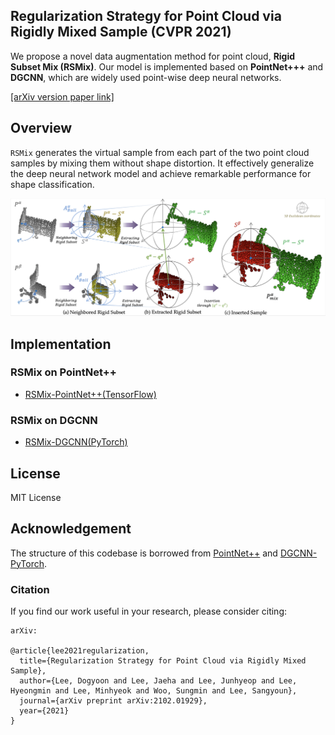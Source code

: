 ## Regularization Strategy for Point Cloud via Rigidly Mixed Sample (CVPR 2021)

We propose a novel data augmentation method for point cloud, **Rigid Subset Mix (RSMix)**.
Our model is implemented based on **PointNet+++** and **DGCNN**, which are widely used point-wise deep neural networks.

[[arXiv version paper link]](https://arxiv.org/pdf/2102.01929.pdf)

## Overview

`RSMix` generates the virtual sample from each part of the two point cloud samples by mixing them without shape distortion. It effectively generalize the deep neural network model and achieve remarkable performance for shape classification.

<img src='./rsmix_pipeline.png' width=800>

## Implementation

### RSMix on PointNet++

- [RSMix-PointNet++(TensorFlow)](./pointnet2_rsmix)

### RSMix on DGCNN

- [RSMix-DGCNN(PyTorch)](./dgcnn_rsmix)

## License

MIT License

## Acknowledgement

The structure of this codebase is borrowed from
[PointNet++](https://github.com/charlesq34/pointnet2/) and [DGCNN-PyTorch](https://github.com/WangYueFt/dgcnn/tree/master/pytorch).

### Citation

If you find our work useful in your research, please consider citing:

```
arXiv:

@article{lee2021regularization,
  title={Regularization Strategy for Point Cloud via Rigidly Mixed Sample},
  author={Lee, Dogyoon and Lee, Jaeha and Lee, Junhyeop and Lee, Hyeongmin and Lee, Minhyeok and Woo, Sungmin and Lee, Sangyoun},
  journal={arXiv preprint arXiv:2102.01929},
  year={2021}
}
```
